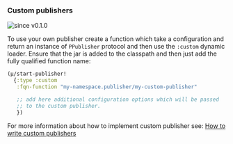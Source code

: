 ### Custom publishers
![since v0.1.0](https://img.shields.io/badge/since-v0.1.0-brightgreen)

To use your own publisher create a function which take a configuration
and return an instance of `PPublisher` protocol and then use the
`:custom` dynamic loader.  Ensure that the jar is added to the
classpath and then just add the fully qualified function name:

``` clojure
(μ/start-publisher!
  {:type :custom
   :fqn-function "my-namespace.publisher/my-custom-publisher"

   ;; add here additional configuration options which will be passed
   ;; to the custom publisher.
   })
```

For more information about how to implement custom publisher see:
[How to write custom publishers](../custom-publishers.md)
